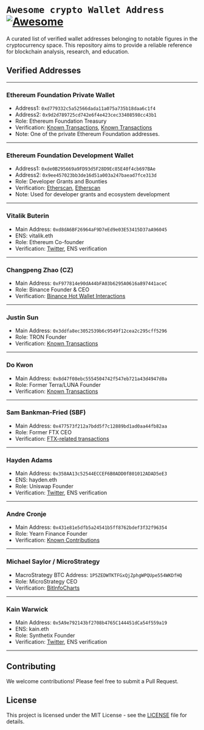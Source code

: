 # `Awesome crypto Wallet Address` [![Awesome](https://awesome.re/badge.svg)](https://awesome.re)

A curated list of verified wallet addresses belonging to notable figures in the cryptocurrency space. This repository aims to provide a reliable reference for blockchain analysis, research, and education.

## Verified Addresses
----------------------------------------
### Ethereum Foundation Private Wallet
- Address1: `0xd779332c5a52566dada11a075a735b18daa6c1f4`
- Address2: `0x9d2d789725cd742e6f4e423cec33408598cc43b1`
- Role: Ethereum Foundation Treasury
- Verification: [Known Transactions](https://etherscan.io/tx/0x04c396580129619efaf0602ce5a762a3c72e9718012600ade7af8fb17b747704), [Known Transactions](https://etherscan.io/tx/0x8e8180fb429ddaa6895cb5480b75ddda00f8357d8efcf9049b8b13ceab13cdec)
- Note: One of the private Ethereum Foundation addresses.
----------------------------------------
### Ethereum Foundation Development Wallet
- Address1: `0xde0B295669a9FD93d5F28D9Ec85E40f4cb697BAe`
- Address2: `0x9ee457023bb3de16d51a003a247baead7fce313d`
- Role: Developer Grants and Bounties
- Verification: [Etherscan](https://etherscan.io/address/0xde0B295669a9FD93d5F28D9Ec85E40f4cb697BAe), [Etherscan](https://etherscan.io/address/0x9ee457023bb3de16d51a003a247baead7fce313d)
- Note: Used for developer grants and ecosystem development
----------------------------------------
### Vitalik Buterin
- Main Address: `0xd8dA6BF26964aF9D7eEd9e03E53415D37aA96045`
- ENS: vitalik.eth
- Role: Ethereum Co-founder
- Verification: [Twitter](https://twitter.com/VitalikButerin), ENS verification
----------------------------------------
### Changpeng Zhao (CZ)
- Main Address: `0xF977814e90dA44bFA03b6295A0616a897441aceC`
- Role: Binance Founder & CEO
- Verification: [Binance Hot Wallet Interactions](https://etherscan.io/address/0xF977814e90dA44bFA03b6295A0616a897441aceC)
----------------------------------------
### Justin Sun
- Main Address: `0x3ddfa8ec3052539b6c9549f12cea2c295cff5296`
- Role: TRON Founder
- Verification: [Known Transactions](https://etherscan.io/address/0x3ddfa8ec3052539b6c9549f12cea2c295cff5296)
----------------------------------------
### Do Kwon
- Main Address: `0x8d47f08ebc5554504742f547eb721a43d4947d0a`
- Role: Former Terra/LUNA Founder
- Verification: [Known Transactions](https://etherscan.io/address/0x8d47f08ebc5554504742f547eb721a43d4947d0a)
----------------------------------------
### Sam Bankman-Fried (SBF)
- Main Address: `0x477573f212a7bdd5f7c12889bd1ad0aa44fb82aa`
- Role: Former FTX CEO
- Verification: [FTX-related transactions](https://etherscan.io/address/0x477573f212a7bdd5f7c12889bd1ad0aa44fb82aa)
----------------------------------------
### Hayden Adams
- Main Address: `0x358AA13c52544ECCEF6B0ADD0f801012ADAD5eE3`
- ENS: hayden.eth
- Role: Uniswap Founder
- Verification: [Twitter](https://twitter.com/haydenzadams), ENS verification
----------------------------------------
### Andre Cronje
- Main Address: `0x431e81e5dfb5a24541b5ff8762bdef3f32f96354`
- Role: Yearn Finance Founder
- Verification: [Known Contributions](https://etherscan.io/address/0x431e81e5dfb5a24541b5ff8762bdef3f32f96354)
----------------------------------------
### Michael Saylor / MicroStrategy
- MacroStrategy BTC Address: `1P5ZEDWTKTFGxQjZphgWPQUpe554WKDfHQ`
- Role: MicroStrategy CEO
- Verification: [BitInfoCharts](https://bitinfocharts.com/bitcoin/address/1P5ZEDWTKTFGxQjZphgWPQUpe554WKDfHQ)
----------------------------------------
### Kain Warwick
- Main Address: `0x5A9e792143bf2708b4765C144451dCa54f559a19`
- ENS: kain.eth
- Role: Synthetix Founder
- Verification: [Twitter](https://twitter.com/kaiynne), ENS verification
----------------------------------------

## Contributing
We welcome contributions! Please feel free to submit a Pull Request.

## License
This project is licensed under the MIT License - see the [LICENSE](LICENSE) file for details.
